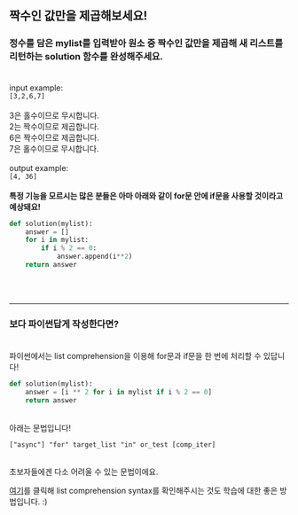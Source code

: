 ## **짝수인 값만을 제곱해보세요!**

### 정수를 담은 mylist를 입력받아 원소 중 짝수인 값만을 제곱해 새 리스트를 리턴하는 solution 함수를 완성해주세요.<br><br>
input example:<br>
`[3,2,6,7]`<br><br>
3은 홀수이므로 무시합니다.<br>
2는 짝수이므로 제곱합니다.<br>
6은 짝수이므로 제곱합니다.<br>
7은 홀수이므로 무시합니다.<br><br>
output example:<br>
`[4, 36]`<br><br>
**특정 기능을 모르시는 많은 분들은 아마 아래와 같이 for문 안에 if문을 사용할 것이라고 예상돼요!<br>**
```python
def solution(mylist):
    answer = []
    for i in mylist:
        if i % 2 == 0:
            answer.append(i**2)
    return answer
```
<br><br>

***

### **보다 파이썬답게 작성한다면?<br><br>**
파이썬에서는 list comprehension을 이용해 for문과 if문을 한 번에 처리할 수 있답니다!<br>
```python
def solution(mylist):
    answer = [i ** 2 for i in mylist if i % 2 == 0]
    return answer
```
<br>
아래는 문법입니다!<br>

`["async"] "for" target_list "in" or_test [comp_iter]`<br><br>

초보자들에겐 다소 어려울 수 있는 문법이에요.<br>

[여기](https://docs.python.org/3/reference/expressions.html?highlight=list%20comprehension#displays-for-lists-sets-and-dictionaries)를 클릭해 list comprehension syntax를 확인해주시는 것도 학습에 대한 좋은 방법입니다. :)<br>
